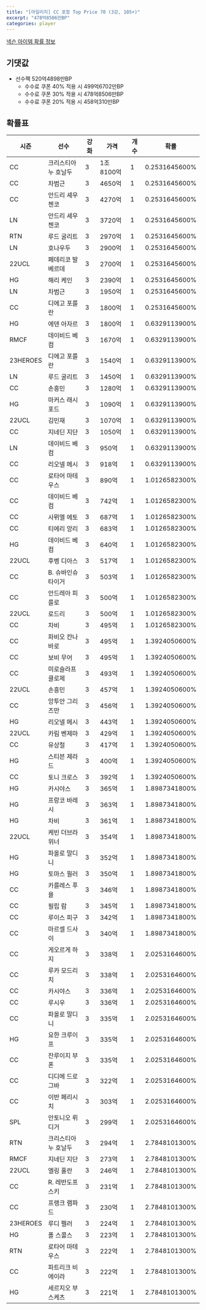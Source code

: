 ```yaml
---
title: "[마일리지] CC 포함 Top Price 70 (3강, 105+)"
excerpt: "478억8506만BP"
categories: player
---
```

[넥슨 아이템 확률 정보](http://iteminfo.nexon.com/probability/fo4?sn=7209)

## 기댓값
  - 선수팩 520억4898만BP
    - 수수료 쿠폰 40% 적용 시 499억6702만BP
    - 수수료 쿠폰 30% 적용 시 478억8506만BP
    - 수수료 쿠폰 20% 적용 시 458억310만BP


## 확률표

|시즌|선수|강화|가격|개수|확률|
|---|---|---|---|---|---|
|CC|크리스티아누 호날두|3|1조8100억|1|0.2531645600%|
|CC|차범근|3|4650억|1|0.2531645600%|
|CC|안드리 셰우첸코|3|4270억|1|0.2531645600%|
|LN|안드리 셰우첸코|3|3720억|1|0.2531645600%|
|RTN|루드 굴리트|3|2970억|1|0.2531645600%|
|LN|호나우두|3|2900억|1|0.2531645600%|
|22UCL|페데리코 발베르데|3|2700억|1|0.2531645600%|
|HG|해리 케인|3|2390억|1|0.2531645600%|
|LN|차범근|3|1950억|1|0.2531645600%|
|CC|디에고 포를란|3|1800억|1|0.2531645600%|
|HG|에덴 아자르|3|1800억|1|0.6329113900%|
|RMCF|데이비드 베컴|3|1670억|1|0.6329113900%|
|23HEROES|디에고 포를란|3|1540억|1|0.6329113900%|
|LN|루드 굴리트|3|1450억|1|0.6329113900%|
|CC|손흥민|3|1280억|1|0.6329113900%|
|HG|마커스 래시포드|3|1090억|1|0.6329113900%|
|22UCL|김민재|3|1070억|1|0.6329113900%|
|CC|지네딘 지단|3|1050억|1|0.6329113900%|
|LN|데이비드 베컴|3|950억|1|0.6329113900%|
|CC|리오넬 메시|3|918억|1|0.6329113900%|
|CC|로타어 마테우스|3|890억|1|1.0126582300%|
|CC|데이비드 베컴|3|742억|1|1.0126582300%|
|CC|사뮈엘 에토|3|687억|1|1.0126582300%|
|CC|티에리 앙리|3|683억|1|1.0126582300%|
|HG|데이비드 베컴|3|640억|1|1.0126582300%|
|22UCL|후벵 디아스|3|517억|1|1.0126582300%|
|CC|B. 슈바인슈타이거|3|503억|1|1.0126582300%|
|CC|안드레아 피를로|3|500억|1|1.0126582300%|
|22UCL|로드리|3|500억|1|1.0126582300%|
|CC|차비|3|495억|1|1.0126582300%|
|CC|파비오 칸나바로|3|495억|1|1.3924050600%|
|CC|보비 무어|3|495억|1|1.3924050600%|
|CC|미로슬라프 클로제|3|493억|1|1.3924050600%|
|22UCL|손흥민|3|457억|1|1.3924050600%|
|CC|앙투안 그리즈만|3|456억|1|1.3924050600%|
|HG|리오넬 메시|3|443억|1|1.3924050600%|
|22UCL|카림 벤제마|3|429억|1|1.3924050600%|
|CC|유상철|3|417억|1|1.3924050600%|
|HG|스티븐 제라드|3|400억|1|1.3924050600%|
|CC|토니 크로스|3|392억|1|1.3924050600%|
|HG|카시야스|3|365억|1|1.8987341800%|
|HG|프랑코 바레시|3|363억|1|1.8987341800%|
|HG|차비|3|361억|1|1.8987341800%|
|22UCL|케빈 더브라위너|3|354억|1|1.8987341800%|
|HG|파올로 말디니|3|352억|1|1.8987341800%|
|HG|토마스 뮐러|3|350억|1|1.8987341800%|
|CC|카를레스 푸욜|3|346억|1|1.8987341800%|
|CC|필립 람|3|345억|1|1.8987341800%|
|CC|루이스 피구|3|342억|1|1.8987341800%|
|CC|마르셀 드사이|3|340억|1|1.8987341800%|
|CC|게오르게 하지|3|338억|1|2.0253164600%|
|CC|루카 모드리치|3|338억|1|2.0253164600%|
|CC|카시야스|3|336억|1|2.0253164600%|
|CC|루시우|3|336억|1|2.0253164600%|
|CC|파올로 말디니|3|335억|1|2.0253164600%|
|HG|요한 크루이프|3|335억|1|2.0253164600%|
|CC|잔루이지 부폰|3|335억|1|2.0253164600%|
|CC|디디에 드로그바|3|322억|1|2.0253164600%|
|CC|이반 페리시치|3|303억|1|2.0253164600%|
|SPL|안토니오 뤼디거|3|299억|1|2.0253164600%|
|RTN|크리스티아누 호날두|3|294억|1|2.7848101300%|
|RMCF|지네딘 지단|3|273억|1|2.7848101300%|
|22UCL|엘링 홀란|3|246억|1|2.7848101300%|
|CC|R. 레반도프스키|3|231억|1|2.7848101300%|
|CC|프랭크 램파드|3|230억|1|2.7848101300%|
|23HEROES|루디 펠러|3|224억|1|2.7848101300%|
|HG|폴 스콜스|3|223억|1|2.7848101300%|
|RTN|로타어 마테우스|3|222억|1|2.7848101300%|
|CC|파트리크 비에이라|3|222억|1|2.7848101300%|
|HG|세르지오 부스케츠|3|221억|1|2.7848101300%|
